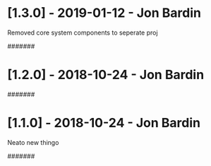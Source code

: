 # [1.3.0] - 2019-01-12 - Jon Bardin

Removed core system components to seperate proj

#######

# [1.2.0] - 2018-10-24 - Jon Bardin



#######

# [1.1.0] - 2018-10-24 - Jon Bardin

Neato new thingo

#######
